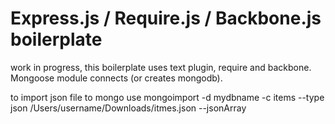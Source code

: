 Express.js / Require.js / Backbone.js boilerplate
======================================

work in progress, this boilerplate uses text plugin, require and backbone. 
Mongoose module connects (or creates mongodb).

to import json file to mongo use mongoimport -d mydbname -c items --type json /Users/username/Downloads/itmes.json --jsonArray
